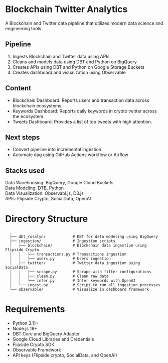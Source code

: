 # Blockchain Twitter Analytics

A Blockchain and Twitter data pipeline that utilizes modern data science and engineering tools.

## Pipeline
1. Ingests Blockchain and Twitter data using APIs
2. Cleans and models data using DBT and Python on BigQuery
3. Creates APIs using DBT and Python on Google Storage Buckets
4. Creates dashboard and visualization using Observable

## Content
- Blockchain Dashboard: Reports users and transaction data across blockchain ecosystems. 
- Keywords Dashboard: Reports daily keywords in crypto twitter across the ecosystem.
- Tweets Dashboard: Provides a list of top tweets with high attention. 

## Next steps
- Convert pipeline into incremental ingestion.
- Automate dag using GitHub Actions workflow or Airflow

## Stacks used
Data Warehousing: BigQuery, Google Cloud Buckets <br>
Data Modeling: DTB, Python <br>
Data Visualization: Observabl.js, D3.js <br>
APIs: Flipside Crypto, SocialData, OpenAI <br>

# Directory Structure  

      .
      ├── dbt_rosalyn/            # DBT for data modeling using BigQuery
      ├── ingestion/              # Ingestion scripts
      │   ├── blockchain/         # Blockchain data ingestion using Flipside Crypto
      │   │   ├── transactions.py # Transactions ingestion   
      │   │   ├── users.py        # Users ingestion
      │   ├── twitter/            # Twitter data ingestion using SocialData
      │   │   ├── scrape.py       # Scrape with filter configurations
      │   │   ├── clean.py        # Clean raw data
      │   │   └── infer.py        # Infer keywords with OpenAI
      │   └── ingest.py           # Script to run all ingestion processes
      └── observable/             # Visualize in dashboard framework

# Requirements
- Python 3.11+
- Node.js 18+
- DBT Core and BigQuery Adapter
- Google Cloud Libraries and Credentials
- Flipside Crypto SDK
- Observable Framework
- API keys (Flipside crypto, SocialData, and OpenAI)

 
